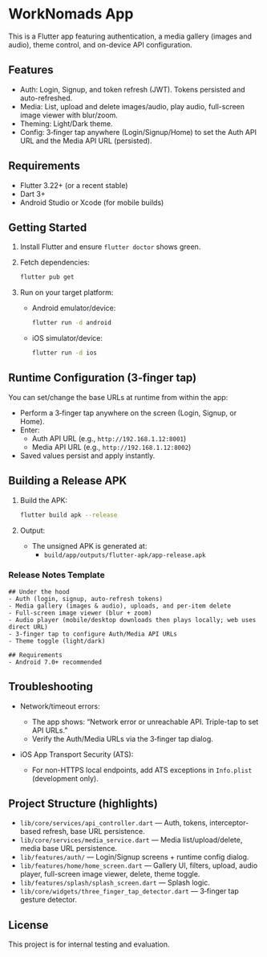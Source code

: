 # WorkNomads App

This is a Flutter app featuring authentication, a media gallery (images and audio), theme control, and on-device API configuration.

## Features

- Auth: Login, Signup, and token refresh (JWT). Tokens persisted and auto-refreshed.
- Media: List, upload and delete images/audio, play audio, full-screen image viewer with blur/zoom.
- Theming: Light/Dark theme.
- Config: 3‑finger tap anywhere (Login/Signup/Home) to set the Auth API URL and the Media API URL (persisted).

## Requirements

- Flutter 3.22+ (or a recent stable)
- Dart 3+
- Android Studio or Xcode (for mobile builds)

## Getting Started

1. Install Flutter and ensure `flutter doctor` shows green.
2. Fetch dependencies:

   ```bash
   flutter pub get
   ```

3. Run on your target platform:

   - Android emulator/device:
     ```bash
     flutter run -d android
     ```
   - iOS simulator/device:
     ```bash
     flutter run -d ios
     ```

## Runtime Configuration (3‑finger tap)

You can set/change the base URLs at runtime from within the app:

- Perform a 3‑finger tap anywhere on the screen (Login, Signup, or Home).
- Enter:
  - Auth API URL (e.g., `http://192.168.1.12:8001`)
  - Media API URL (e.g., `http://192.168.1.12:8002`)
- Saved values persist and apply instantly.

## Building a Release APK

1. Build the APK:

   ```bash
   flutter build apk --release
   ```

2. Output:

   - The unsigned APK is generated at:
     - `build/app/outputs/flutter-apk/app-release.apk`


### Release Notes Template

```
## Under the hood
- Auth (login, signup, auto-refresh tokens)
- Media gallery (images & audio), uploads, and per-item delete
- Full-screen image viewer (blur + zoom)
- Audio player (mobile/desktop downloads then plays locally; web uses direct URL)
- 3-finger tap to configure Auth/Media API URLs
- Theme toggle (light/dark)

## Requirements
- Android 7.0+ recommended

```

## Troubleshooting

- Network/timeout errors:
  - The app shows: “Network error or unreachable API. Triple-tap to set API URLs.”
  - Verify the Auth/Media URLs via the 3‑finger tap dialog.

- iOS App Transport Security (ATS):
  - For non-HTTPS local endpoints, add ATS exceptions in `Info.plist` (development only).

## Project Structure (highlights)

- `lib/core/services/api_controller.dart` — Auth, tokens, interceptor-based refresh, base URL persistence.
- `lib/core/services/media_service.dart` — Media list/upload/delete, media base URL persistence.
- `lib/features/auth/` — Login/Signup screens + runtime config dialog.
- `lib/features/home/home_screen.dart` — Gallery UI, filters, upload, audio player, full-screen image viewer, delete, theme toggle.
- `lib/features/splash/splash_screen.dart` — Splash logic.
- `lib/core/widgets/three_finger_tap_detector.dart` — 3‑finger tap gesture detector.

## License

This project is for internal testing and evaluation.
